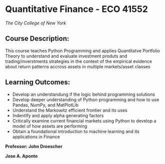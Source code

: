 # Quantitative Finance - ECO 41552 
*The City College of New York*

## Course Description:
This course teaches Python Programming and applies Quantitatve Portfolio Theory to understand and evaluate investment produts and trading/inverstments strategies in the context of the empirical evidence about return patterns accross assets in multiple markets/asset classes

## Learning Outcomes:
- Develop an understandung if the logic behind programming solutions
- Develop deeper understanding of Python programming and how to use Pandas, NumPy, and MatPlotLib
- Understand the Markowitz efficient frontier and its uses
- Indentify and apply alpha generating factors
- Critically examine current financial markets using Python to develop a model of how assets are performing
- Obtain a foundational introduction to machine learning and its applications in Finance

**Professor: John Droescher**

**Jose A. Aponte**
